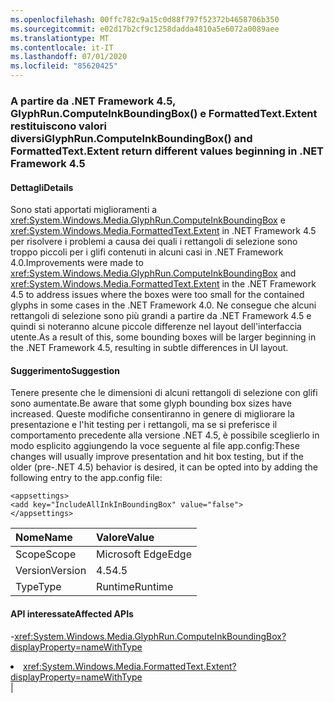 ```yaml
---
ms.openlocfilehash: 00ffc782c9a15c0d88f797f52372b4658706b350
ms.sourcegitcommit: e02d17b2cf9c1258dadda4810a5e6072a0089aee
ms.translationtype: MT
ms.contentlocale: it-IT
ms.lasthandoff: 07/01/2020
ms.locfileid: "85620425"
---
```

### <a name="glyphruncomputeinkboundingbox-and-formattedtextextent-return-different-values-beginning-in-net-framework-45"></a><span data-ttu-id="b5d78-101">A partire da .NET Framework 4.5, GlyphRun.ComputeInkBoundingBox() e FormattedText.Extent restituiscono valori diversi</span><span class="sxs-lookup"><span data-stu-id="b5d78-101">GlyphRun.ComputeInkBoundingBox() and FormattedText.Extent return different values beginning in .NET Framework 4.5</span></span>

#### <a name="details"></a><span data-ttu-id="b5d78-102">Dettagli</span><span class="sxs-lookup"><span data-stu-id="b5d78-102">Details</span></span>

<span data-ttu-id="b5d78-103">Sono stati apportati miglioramenti a <xref:System.Windows.Media.GlyphRun.ComputeInkBoundingBox> e <xref:System.Windows.Media.FormattedText.Extent> in .NET Framework 4.5 per risolvere i problemi a causa dei quali i rettangoli di selezione sono troppo piccoli per i glifi contenuti in alcuni casi in .NET Framework 4.0.</span><span class="sxs-lookup"><span data-stu-id="b5d78-103">Improvements were made to <xref:System.Windows.Media.GlyphRun.ComputeInkBoundingBox> and <xref:System.Windows.Media.FormattedText.Extent> in the .NET Framework 4.5 to address issues where the boxes were too small for the contained glyphs in some cases in the .NET Framework 4.0.</span></span> <span data-ttu-id="b5d78-104">Ne consegue che alcuni rettangoli di selezione sono più grandi a partire da .NET Framework 4.5 e quindi si noteranno alcune piccole differenze nel layout dell'interfaccia utente.</span><span class="sxs-lookup"><span data-stu-id="b5d78-104">As a result of this, some bounding boxes will be larger beginning in the .NET Framework 4.5, resulting in subtle differences in UI layout.</span></span>

#### <a name="suggestion"></a><span data-ttu-id="b5d78-105">Suggerimento</span><span class="sxs-lookup"><span data-stu-id="b5d78-105">Suggestion</span></span>

<span data-ttu-id="b5d78-106">Tenere presente che le dimensioni di alcuni rettangoli di selezione con glifi sono aumentate.</span><span class="sxs-lookup"><span data-stu-id="b5d78-106">Be aware that some glyph bounding box sizes have increased.</span></span> <span data-ttu-id="b5d78-107">Queste modifiche consentiranno in genere di migliorare la presentazione e l'hit testing per i rettangoli, ma se si preferisce il comportamento precedente alla versione .NET 4.5, è possibile sceglierlo in modo esplicito aggiungendo la voce seguente al file app.config:</span><span class="sxs-lookup"><span data-stu-id="b5d78-107">These changes will usually improve presentation and hit box testing, but if the older (pre-.NET 4.5) behavior is desired, it can be opted into by adding the following entry to the app.config file:</span></span><pre><code class="lang-xml">&lt;appsettings&gt;&#13;&#10;&lt;add key=&quot;IncludeAllInkInBoundingBox&quot; value=&quot;false&quot;&gt;&#13;&#10;&lt;/appsettings&gt;&#13;&#10;</code></pre>

| <span data-ttu-id="b5d78-108">Nome</span><span class="sxs-lookup"><span data-stu-id="b5d78-108">Name</span></span>    | <span data-ttu-id="b5d78-109">Valore</span><span class="sxs-lookup"><span data-stu-id="b5d78-109">Value</span></span>       |
|:--------|:------------|
| <span data-ttu-id="b5d78-110">Scope</span><span class="sxs-lookup"><span data-stu-id="b5d78-110">Scope</span></span>   |<span data-ttu-id="b5d78-111">Microsoft Edge</span><span class="sxs-lookup"><span data-stu-id="b5d78-111">Edge</span></span>|
|<span data-ttu-id="b5d78-112">Version</span><span class="sxs-lookup"><span data-stu-id="b5d78-112">Version</span></span>|<span data-ttu-id="b5d78-113">4.5</span><span class="sxs-lookup"><span data-stu-id="b5d78-113">4.5</span></span>|
|<span data-ttu-id="b5d78-114">Type</span><span class="sxs-lookup"><span data-stu-id="b5d78-114">Type</span></span>|<span data-ttu-id="b5d78-115">Runtime</span><span class="sxs-lookup"><span data-stu-id="b5d78-115">Runtime</span></span>

#### <a name="affected-apis"></a><span data-ttu-id="b5d78-116">API interessate</span><span class="sxs-lookup"><span data-stu-id="b5d78-116">Affected APIs</span></span>

-<xref:System.Windows.Media.GlyphRun.ComputeInkBoundingBox?displayProperty=nameWithType></li><li><xref:System.Windows.Media.FormattedText.Extent?displayProperty=nameWithType></li></ul>|
